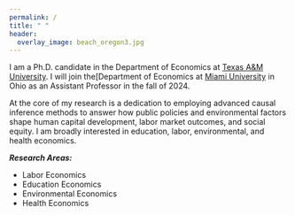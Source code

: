 ```yaml
---
permalink: /
title: " "
header:
  overlay_image: beach_oregon3.jpg
---
```


I am a Ph.D. candidate in the Department of Economics at [Texas A&M University](https://liberalarts.tamu.edu/economics/). I will join the[Department of Economics at [Miami University](https://miamioh.edu/fsb/directory/?up=/query/all/all/Economics/all) in Ohio as an Assistant Professor in the fall of 2024.

At the core of my research is a dedication to employing advanced causal inference methods to answer how public policies and environmental factors shape human capital development, labor market outcomes, and social equity. I am broadly interested in education, labor, environmental, and health economics.

***Research Areas:***
- Labor Economics
- Education Economics
- Environmental Economics
- Health Economics




